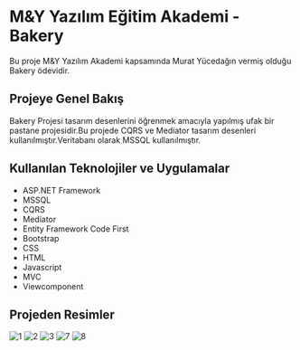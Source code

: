 # M&Y Yazılım Eğitim Akademi - Bakery 
Bu proje M&Y Yazılım Akademi kapsamında Murat Yücedağın vermiş olduğu Bakery ödevidir.
## Projeye Genel Bakış

Bakery Projesi tasarım desenlerini öğrenmek amacıyla yapılmış ufak bir pastane projesidir.Bu projede CQRS ve Mediator tasarım desenleri kullanılmıştır.Veritabanı olarak MSSQL kullanılmıştır.

## Kullanılan Teknolojiler ve Uygulamalar

- ASP.NET Framework
- MSSQL
- CQRS
- Mediator
- Entity Framework Code First
- Bootstrap
- CSS
- HTML
- Javascript
- MVC
- Viewcomponent

## Projeden Resimler
![1](https://github.com/abdks/BakeryProject/assets/62968246/8ef794b0-8867-4852-a1fe-5284e690c27c)
![2](https://github.com/abdks/BakeryProject/assets/62968246/20c54b85-fb60-423f-9977-7195c9113739)
![3](https://github.com/abdks/BakeryProject/assets/62968246/0d48de5b-18cc-4f82-862f-e054f9c7c351)
![7](https://github.com/abdks/BakeryProject/assets/62968246/7b77c0d4-95c6-4165-a23d-726ad11b103f)
![8](https://github.com/abdks/BakeryProject/assets/62968246/f0b28328-fbb1-4920-90c9-495cd9278cfe)

